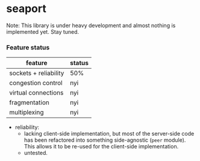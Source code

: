 # seaport

Note: This library is under heavy development and almost nothing is implemented yet. Stay tuned.

### Feature status

| feature                | status |
| ---------------------- | ------ |
| sockets + reliability  | 50%    |
| congestion control     | nyi    |
| virtual connections    | nyi    |
| fragmentation          | nyi    |
| multiplexing           | nyi    |

- reliability:
  - lacking client-side implementation, but most of the server-side code has been refactored into something
    side-agnostic (`peer` module). This allows it to be re-used for the client-side implementation.
  - untested.